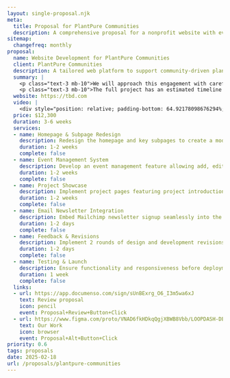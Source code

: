 ```yaml
---
layout: single-proposal.njk
meta:
  title: Proposal for PlantPure Communities
  description: A comprehensive proposal for a nonprofit website with event management, project showcase, newsletter integration, and homepage/subpage redesign.
sitemap:
  changefreq: monthly
proposal:
  name: Website Development for PlantPure Communities
  client: PlantPure Communities
  description: A tailored web platform to support community-driven plant-based initiatives through event management, project showcases, seamless email integration, and an improved homepage and subpage design.
  summary: |
    <p class="text-3 mb-10">We will approach this engagement with careful consideration and thoughtful execution, ensuring that every phase of the process is handled with precision and purpose. By following a structured timeline with clearly defined milestones, we will ensure progress remains aligned with your vision. The investment for this work can be found in <a href="{{ proposal.links[0].url }}" target="_blank" class="link plausible-event-name=Proposal+Sign+Link+Click">your proposal</a>.</p>
    <p class="text-3 mb-10">The full project has an estimated timeline of {{ duration }} to deliver an effective outcome. Please feel free to read more <a href="/about" target="_blank" class="link plausible-event-name=Proposal+About+Link+Click">about us</a> or refer to our <a href="/faq" target="_blank" class="link plausible-event-name=Proposal+FAQ+Link+Click">commonly asked questions</a>.</p>
  website: https://tbd.com
  video: |
    <div style="position: relative; padding-bottom: 64.92178098676294%; height: 0;"><iframe src="https://www.loom.com/embed/3ab47f67f80b4f34928f4669852fc6d5?sid=c9ae8773-1e39-45a0-a288-90618de6778b" frameborder="0" webkitallowfullscreen mozallowfullscreen allowfullscreen style="position: absolute; top: 0; left: 0; width: 100%; height: 100%;"></iframe></div>
  price: $12,300
  duration: 3-6 weeks
  services:
  - name: Homepage & Subpage Redesign
    description: Redesign the homepage and key subpages to create a modern, engaging user experience.
    duration: 1-2 weeks
    complete: false
  - name: Event Management System
    description: Develop an event management feature allowing add, edit, and delete functions with support for multiple dates.
    duration: 1-2 weeks
    complete: false
  - name: Project Showcase
    description: Implement project pages featuring project introductions, related media, and newsletter integration.
    duration: 1-2 weeks
    complete: false
  - name: Email Newsletter Integration
    description: Embed Mailchimp newsletter signup seamlessly into the website.
    duration: 1-2 days
    complete: false
  - name: Feedback & Revisions
    description: Implement 2 rounds of design and development revisions.
    duration: 1-2 days
    complete: false
  - name: Testing & Launch
    description: Ensure functionality and responsiveness before deployment.
    duration: 1 week
    complete: false
  links: 
  - url: https://app.documenso.com/sign/sUnBExrg_O6_I3m5wa6xJ
    text: Review proposal
    icon: pencil
    event: Proposal+Review+Button+Click
  - url: https://www.figma.com/proto/VNAD6fkHDkqQgjXBWB8Vbb/LOOPDASH-DECK?node-id=1478-264&p=f&t=cydcOjtKBnDPN7EL-0&scaling=contain&content-scaling=fixed&page-id=1478%3A3
    text: Our Work
    icon: browser
    event: Proposal+Alt+Button+Click
priority: 0.6
tags: proposals
date: 2025-02-18
url: /proposals/plantpure-communities
---
```

